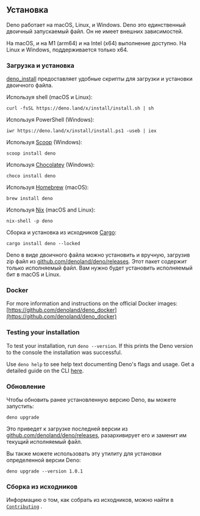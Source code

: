 ## Установка

Deno работает на macOS, Linux, и Windows. Deno это единственный двоичный
запускаемый файл. Он не имеет внешних зависимостей.

На macOS, и на M1 (arm64) и на Intel (x64) выполнение доступно. На Linux и
Windows, поддерживается только x64.

### Загрузка и установка

[deno_install](https://github.com/denoland/deno_install) предоставляет удобные
скрипты для загрузки и установки двоичного файла.

Используя shell (macOS и Linux):

```shell
curl -fsSL https://deno.land/x/install/install.sh | sh
```

Используя PowerShell (Windows):

```shell
iwr https://deno.land/x/install/install.ps1 -useb | iex
```

Используя [Scoop](https://scoop.sh/) (Windows):

```shell
scoop install deno
```

Используя [Chocolatey](https://chocolatey.org/packages/deno) (Windows):

```shell
choco install deno
```

Используя [Homebrew](https://formulae.brew.sh/formula/deno) (macOS):

```shell
brew install deno
```

Используя [Nix](https://nixos.org/download.html) (macOS and Linux):

```shell
nix-shell -p deno
```

Сборка и установка из исходников [Cargo](https://crates.io/crates/deno):

```shell
cargo install deno --locked
```

Deno в виде двоичного файла можно установить и вручную, загрузив zip файл из
[github.com/denoland/deno/releases](https://github.com/denoland/deno/releases).
Этот пакет содержит только исполняемый файл. Вам нужно будет установить
исполняемый бит в macOS и Linux.

### Docker

For more information and instructions on the official Docker images:
[https://github.com/denoland/deno_docker](https://github.com/denoland/deno_docker)

### Testing your installation

To test your installation, run `deno --version`. If this prints the Deno version
to the console the installation was successful.

Use `deno help` to see help text documenting Deno's flags and usage. Get a
detailed guide on the CLI [here](./command_line_interface.md).

### Обновление

Чтобы обновить ранее установленную версию Deno, вы можете запустить:

```shell
deno upgrade
```

Это приведет к загрузке последней версии из
[github.com/denoland/deno/releases](https://github.com/denoland/deno/releases),
разархивирует его и заменит им текущий исполняемый файл.

Вы также можете использовать эту утилиту для установки определенной версии Deno:

```shell
deno upgrade --version 1.0.1
```

### Сборка из исходников

Информацию о том, как собрать из исходников, можно найти в
[`Contributing`](../contributing/building_from_source.md) .

